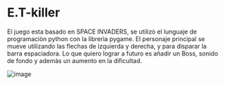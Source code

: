 # E.T-killer

El juego esta basado en SPACE INVADERS, se utilizò el lunguaje de programaciòn python con la librerìa pygame. El personaje principal se mueve utilizando las flechas de izquierda y derecha, y para disparar la barra espaciadora. 
Lo que quiero lograr a futuro es añadir un Boss, sonido de fondo y ademàs un aumento en la dificultad.

![image](https://github.com/Ely1su5/E.T-killer/assets/141071112/013591c1-c0b7-47a2-a769-0414662f386a)

